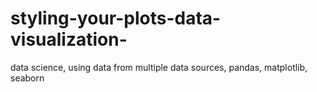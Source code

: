 # styling-your-plots-data-visualization-
data science, using data from multiple data sources, pandas, matplotlib, seaborn

